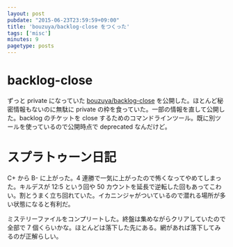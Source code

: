 ```yaml
---
layout: post
pubdate: "2015-06-23T23:59:59+09:00"
title: 'bouzuya/backlog-close をつくった'
tags: ['misc']
minutes: 9
pagetype: posts
---
```

# backlog-close

ずっと private になっていた [bouzuya/backlog-close][] を公開した。ほとんど秘密情報もないのに無駄に private の枠を食っていた。一部の情報を直して公開した。backlog のチケットを close するためのコマンドラインツール。既に別ツールを使っているので公開時点で deprecated なんだけど。

# スプラトゥーン日記

C+ から B- に上がった。4 連勝で一気に上がったので怖くなってやめてしまった。キルデスが 12:5 という回や 50 カウントを延長で逆転した回もあってこわい。割とうまく立ち回れていた。イカニンジャがついているので潜れる場所が多い状態になると有利だ。

ミステリーファイルをコンプリートした。終盤は集めながらクリアしていたので全部で 7 個くらいかな。ほとんどは落下した先にある。網があれば落下してみるのが正解らしい。

[bouzuya/backlog-close]: https://github.com/bouzuya/backlog-close
